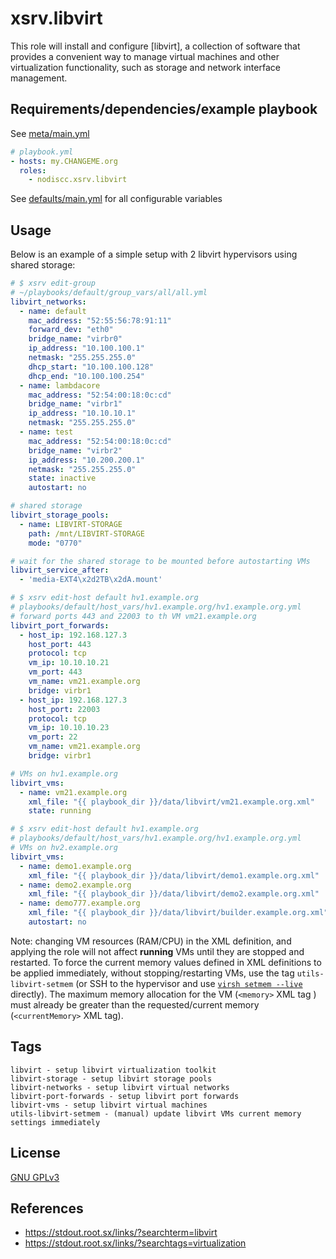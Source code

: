 # xsrv.libvirt

This role will install and configure [libvirt], a collection of software that provides a convenient way to manage virtual machines and other virtualization functionality, such as storage and network interface management.


## Requirements/dependencies/example playbook

See [meta/main.yml](meta/main.yml)

```yaml
# playbook.yml
- hosts: my.CHANGEME.org
  roles:
    - nodiscc.xsrv.libvirt
```

See [defaults/main.yml](defaults/main.yml) for all configurable variables

## Usage

Below is an example of a simple setup with 2 libvirt hypervisors using shared storage:

```yaml
# $ xsrv edit-group
# ~/playbooks/default/group_vars/all/all.yml
libvirt_networks:
  - name: default
    mac_address: "52:55:56:78:91:11"
    forward_dev: "eth0"
    bridge_name: "virbr0"
    ip_address: "10.100.100.1"
    netmask: "255.255.255.0"
    dhcp_start: "10.100.100.128"
    dhcp_end: "10.100.100.254"
  - name: lambdacore
    mac_address: "52:54:00:18:0c:cd"
    bridge_name: "virbr1"
    ip_address: "10.10.10.1"
    netmask: "255.255.255.0"
  - name: test
    mac_address: "52:54:00:18:0c:cd"
    bridge_name: "virbr2"
    ip_address: "10.200.200.1"
    netmask: "255.255.255.0"
    state: inactive
    autostart: no

# shared storage
libvirt_storage_pools:
  - name: LIBVIRT-STORAGE
    path: /mnt/LIBVIRT-STORAGE
    mode: "0770"

# wait for the shared storage to be mounted before autostarting VMs
libvirt_service_after:
  - 'media-EXT4\x2d2TB\x2dA.mount'
```

```yaml
# $ xsrv edit-host default hv1.example.org
# playbooks/default/host_vars/hv1.example.org/hv1.example.org.yml
# forward ports 443 and 22003 to th VM vm21.example.org
libvirt_port_forwards:
  - host_ip: 192.168.127.3
    host_port: 443
    protocol: tcp
    vm_ip: 10.10.10.21
    vm_port: 443
    vm_name: vm21.example.org
    bridge: virbr1
  - host_ip: 192.168.127.3
    host_port: 22003
    protocol: tcp
    vm_ip: 10.10.10.23
    vm_port: 22
    vm_name: vm21.example.org
    bridge: virbr1

# VMs on hv1.example.org
libvirt_vms:
  - name: vm21.example.org
    xml_file: "{{ playbook_dir }}/data/libvirt/vm21.example.org.xml"
    state: running
```

```yaml
# $ xsrv edit-host default hv1.example.org
# playbooks/default/host_vars/hv1.example.org/hv1.example.org.yml
# VMs on hv2.example.org
libvirt_vms:
  - name: demo1.example.org
    xml_file: "{{ playbook_dir }}/data/libvirt/demo1.example.org.xml"
  - name: demo2.example.org
    xml_file: "{{ playbook_dir }}/data/libvirt/demo2.example.org.xml"
  - name: demo777.example.org
    xml_file: "{{ playbook_dir }}/data/libvirt/builder.example.org.xml"
    autostart: no
```

Note: changing VM resources (RAM/CPU) in the XML definition, and applying the role will not affect **running** VMs until they are stopped and restarted. To force the current memory values defined in XML definitions to be applied immediately, without stopping/restarting VMs, use the tag `utils-libvirt-setmem` (or SSH to the hypervisor and use [`virsh setmem --live`](https://manpages.debian.org/bullseye-backports/libvirt-clients/virsh.1.en.html#setmem) directly). The maximum memory allocation for the VM (`<memory>` XML tag ) must already be greater than the requested/current memory (`<currentMemory>` XML tag).


## Tags

<!--BEGIN TAGS LIST-->
```
libvirt - setup libvirt virtualization toolkit
libvirt-storage - setup libvirt storage pools
libvirt-networks - setup libvirt virtual networks
libvirt-port-forwards - setup libvirt port forwards
libvirt-vms - setup libvirt virtual machines
utils-libvirt-setmem - (manual) update libvirt VMs current memory settings immediately
```
<!--END TAGS LIST-->


## License

[GNU GPLv3](../../LICENSE)

## References

- https://stdout.root.sx/links/?searchterm=libvirt
- https://stdout.root.sx/links/?searchtags=virtualization

